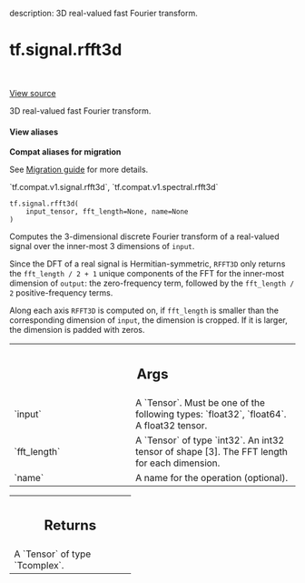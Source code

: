 description: 3D real-valued fast Fourier transform.

<div itemscope itemtype="http://developers.google.com/ReferenceObject">
<meta itemprop="name" content="tf.signal.rfft3d" />
<meta itemprop="path" content="Stable" />
</div>

# tf.signal.rfft3d

<!-- Insert buttons and diff -->

<table class="tfo-notebook-buttons tfo-api nocontent" align="left">

</table>

<a target="_blank" class="external" href="/code/stable/tensorflow/python/ops/signal/fft_ops.py">View source</a>



3D real-valued fast Fourier transform.


<section class="expandable">
  <h4 class="showalways">View aliases</h4>
  <p>
<b>Compat aliases for migration</b>
<p>See
<a href="https://www.tensorflow.org/guide/migrate">Migration guide</a> for
more details.</p>
<p>`tf.compat.v1.signal.rfft3d`, `tf.compat.v1.spectral.rfft3d`</p>
</p>
</section>

<pre class="devsite-click-to-copy prettyprint lang-py tfo-signature-link">
<code>tf.signal.rfft3d(
    input_tensor, fft_length=None, name=None
)
</code></pre>



<!-- Placeholder for "Used in" -->

Computes the 3-dimensional discrete Fourier transform of a real-valued signal
over the inner-most 3 dimensions of `input`.

Since the DFT of a real signal is Hermitian-symmetric, `RFFT3D` only returns the
`fft_length / 2 + 1` unique components of the FFT for the inner-most dimension
of `output`: the zero-frequency term, followed by the `fft_length / 2`
positive-frequency terms.

Along each axis `RFFT3D` is computed on, if `fft_length` is smaller than the
corresponding dimension of `input`, the dimension is cropped. If it is larger,
the dimension is padded with zeros.

<!-- Tabular view -->
 <table class="responsive fixed orange">
<colgroup><col width="214px"><col></colgroup>
<tr><th colspan="2"><h2 class="add-link">Args</h2></th></tr>

<tr>
<td>
`input`<a id="input"></a>
</td>
<td>
A `Tensor`. Must be one of the following types: `float32`, `float64`.
A float32 tensor.
</td>
</tr><tr>
<td>
`fft_length`<a id="fft_length"></a>
</td>
<td>
A `Tensor` of type `int32`.
An int32 tensor of shape [3]. The FFT length for each dimension.
</td>
</tr><tr>
<td>
`name`<a id="name"></a>
</td>
<td>
A name for the operation (optional).
</td>
</tr>
</table>



<!-- Tabular view -->
 <table class="responsive fixed orange">
<colgroup><col width="214px"><col></colgroup>
<tr><th colspan="2"><h2 class="add-link">Returns</h2></th></tr>
<tr class="alt">
<td colspan="2">
A `Tensor` of type `Tcomplex`.
</td>
</tr>

</table>

